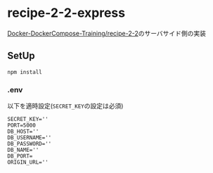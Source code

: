 # recipe-2-2-express

[Docker-DockerCompose-Training/recipe-2-2](https://github.com/hironomiu/Docker-DockerCompose-Training/tree/main/recipe-2-2)のサーバサイド側の実装

## SetUp

```
npm install
```

### .env

以下を適時設定(`SECRET_KEY`の設定は必須)

```
SECRET_KEY=''
PORT=5000
DB_HOST=''
DB_USERNAME=''
DB_PASSWORD=''
DB_NAME=''
DB_PORT=
ORIGIN_URL=''
```